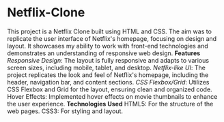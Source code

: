 # Netflix-Clone
This project is a Netflix Clone built using HTML and CSS. The aim was to replicate the user interface of Netflix's homepage, focusing on design and layout. It showcases my ability to work with front-end technologies and demonstrates an understanding of responsive web design.
**Features**
_Responsive Design_: The layout is fully responsive and adapts to various screen sizes, including mobile, tablet, and desktop.
_Netflix-like UI_: The project replicates the look and feel of Netflix's homepage, including the header, navigation bar, and content sections.
_CSS Flexbox/Grid_: Utilizes CSS Flexbox and Grid for the layout, ensuring clean and organized code.
Hover Effects: Implemented hover effects on movie thumbnails to enhance the user experience.
**Technologies Used**
HTML5: For the structure of the web pages.
CSS3: For styling and layout.
